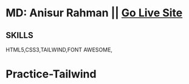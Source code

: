 
# MD: Anisur Rahman || [Go Live Site](https://tailwind-practice-design.netlify.app/)
## SKILLS
HTML5,CSS3,TAILWIND,FONT AWESOME,

# Practice-Tailwind




